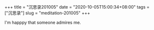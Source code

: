 +++
title = "沉思录201005"
date = "2020-10-05T15:00:34+08:00"
tags = ["沉思录"]
slug = "meditation-201005"
+++

I'm happpy that someone admires me.
